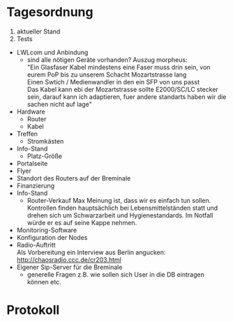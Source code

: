 # Tagesordnung
1. aktueller Stand
  1. Tests
  * LWLcom und Anbindung
     * sind alle nötigen Geräte vorhanden? Auszug morpheus:  
"Ein Glasfaser Kabel mindestens eine Faser muss drin sein, von eurem PoP bis zu unserem Schacht Mozartstrasse lang  
Einen Swtich / Medienwandler in den ein SFP von uns passt  
Das Kabel kann ebi der Mozartstrasse sollte E2000/SC/LC stecker sein, darauf kann ich adaptieren, fuer andere standarts haben wir die sachen nicht auf lage"
  * Hardware
     * Router
     * Kabel
  * Treffen
     * Stromkästen
  * Info-Stand
     * Platz-Größe
  * Portalseite
  * Flyer
* Standort des Routers auf der Breminale
* Finanzierung
* Info-Stand
  * Router-Verkauf
    Max Meinung ist, dass wir es einfach tun sollen. Kontrollen finden hauptsächlich bei Lebensmittelständen statt und drehen sich um Schwarzarbeit und Hygienestandards. Im Notfall würde er es auf seine Kappe nehmen.
* Monitoring-Software
* Konfiguration der Nodes
* Radio-Auftritt  
  Als Vorbereitung ein Interview aus Berlin angucken: http://chaosradio.ccc.de/cr203.html
* Eigener Sip-Server für die Breminale
  * generelle Fragen z.B. wie sollen sich User in die DB eintragen können etc.


# Protokoll
